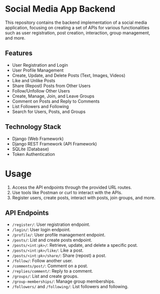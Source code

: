 # Social Media App Backend

This repository contains the backend implementation of a social media application, focusing on creating a set of APIs for various functionalities such as user registration, post creation, interaction, group management, and more.

## Features

- User Registration and Login
- User Profile Management
- Create, Update, and Delete Posts (Text, Images, Videos)
- Like and Unlike Posts
- Share (Repost) Posts from Other Users
- Follow/Unfollow Other Users
- Create, Manage, Join, and Leave Groups
- Comment on Posts and Reply to Comments
- List Followers and Following
- Search for Users, Posts, and Groups

## Technology Stack

- Django (Web Framework)
- Django REST Framework (API Framework)
- SQLite (Database)
- Token Authentication

# Usage

1. Access the API endpoints through the provided URL routes.
2. Use tools like Postman or curl to interact with the APIs.
3. Register users, create posts, interact with posts, join groups, and more.

## API Endpoints

- `/register/`: User registration endpoint.
- `/login/`: User login endpoint.
- `/profile/`: User profile management endpoint.
- `/posts/`: List and create posts endpoint.
- `/posts/<int:pk>/`: Retrieve, update, and delete a specific post.
- `/posts/<int:pk>/like/`: Like a post.
- `/posts/<int:pk>/share/`: Share (repost) a post.
- `/follow/`: Follow another user.
- `/comments/post/`: Comment on a post.
- `/replies/comment/`: Reply to a comment.
- `/groups/`: List and create groups.
- `/group-memberships/`: Manage group memberships.
- `/followers/` and `/following/`: List followers and following.


